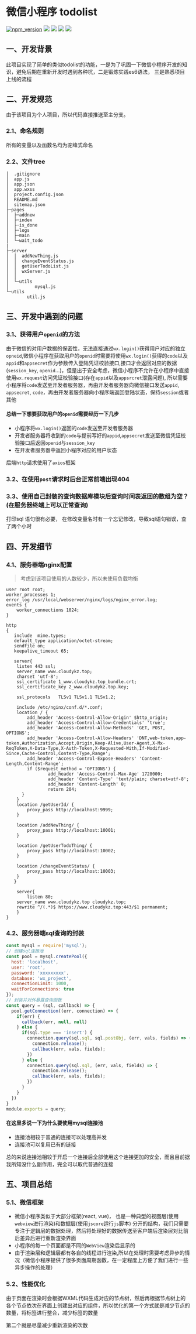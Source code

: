 # 微信小程序 todolist

[![npm_version](https://img.shields.io/badge/npm-6.13.4-orange)](https://www.npmjs.com/)    ![](https://img.shields.io/badge/pm2-4.2.3-brightgreen)    ![](https://img.shields.io/badge/node-v12.15.0-blue)    ![](https://img.shields.io/badge/weChat-v1.03-green)     ![](https://img.shields.io/badge/nginx-1.6.1-brightgreen)



## 一、开发背景

此项目实现了简单的类似todolist的功能，一是为了巩固一下微信小程序开发的知识，避免后期在重新开发时遇到各种坑，二是锻炼实践es6语法， 三是熟悉项目上线的流程



## 二、开发规范

由于该项目为个人项目，所以代码直接推送至主分支。

### 2.1、命名规则

所有的变量以及函数名均为驼峰式命名

### 2.2、文件tree

```tree
│  .gitignore
│  app.js
│  app.json
│  app.wxss
│  project.config.json
│  README.md
│  sitemap.json
├─pages
│  ├─addnew
│  ├─index
│  ├─is_done
│  ├─logs
│  ├─main
│  └─wait_todo
|
├─server
│  │  addNewThing.js
│  │  changeEventStatus.js
│  │  getUserTodoList.js
│  │  wxServer.js
│  │
│  └─utils
│          mysql.js 
└─utils
        util.js
```





## 三、开发中遇到的问题

### 3.1、获得用户`openid`的方法

由于微信的对用户数据的保密性，无法直接通过`wx.login()`获得用户对应的独立`opneid`,微信小程序在获取用户的`openid`时需要将使用`wx.login()`获得的`code`以及`appid`和`appsecret`作为参数传入登陆凭证校验接口,接口才会返回对应的数据(`session_key`, `openid`...)，但是出于安全考虑，微信小程序不允许在小程序中直接使用`wx.request`访问凭证校验接口(存在`appid`以及`appsrcret`泄露问题), 所以需要小程序将`code`发送至开发者服务器，再由开发者服务器向微信接口发送`appid`, `appsecret`, `code`，再由开发者服务器向小程序端返回登陆状态，保持`session`或者其他

#### 总结一下想要获取用户的`openid`需要经历一下几步

 - 小程序将`wx.login()`返回的`code`发送至开发者服务器
 - 开发者服务器将收到的`code`与提前写好的`appid`,`appsecret`发送至微信凭证校验接口后返回`openid`与`session_key`
- 在开发者服务器中返回小程序对应的用户状态

后端`http`请求使用了`axios`框架



### 3.2、在使用`post`请求时后台正常前端出现404



### 3.3、使用自己封装的查询数据库模块后查询时间表返回的数组为空？(在服务器终端上可以正常查询)

打印sql 语句很有必要， 在修改变量名时有一个忘记修改，导致sql语句错误，查了两个小时



## 四、开发细节

### 4.1、服务器端nginx配置

> 考虑到该项目使用的人数较少，所以未使用负载均衡

```nginx
user root root;
worker_processes 1;
error_log /usr/local/webserver/nginx/logs/nginx_error.log;
events {
	worker_connections 1024;
}

http
{
   include	mime.types;
   default_type application/octet-stream;
   sendfile on;
   keepalive_timeout 65;

   server{
    listen 443 ssl;
    server_name www.cloudykz.top;
    charset 'utf-8';
    ssl_certificate	1_www.cloudykz.top_bundle.crt;
    ssl_certificate_key 2_www.cloudykz.top.key;

    ssl_protocols	TLSv1 TLSv1.1 TLSv1.2;
    
    include /etc/nginx/conf.d/*.conf;
    location / {
        add_header 'Access-Control-Allow-Origin' $http_origin;
        add_header 'Access-Control-Allow-Credentials' 'true';
        add_header 'Access-Control-Allow-Methods' 'GET, POST, OPTIONS';
        add_header 'Access-Control-Allow-Headers' 'DNT,web-token,app-token,Authorization,Accept,Origin,Keep-Alive,User-Agent,X-Mx-ReqToken,X-Data-Type,X-Auth-Token,X-Requested-With,If-Modified-Since,Cache-Control,Content-Type,Range';
        add_header 'Access-Control-Expose-Headers' 'Content-Length,Content-Range';
        if ($request_method = 'OPTIONS') {
                add_header 'Access-Control-Max-Age' 1728000;
                add_header 'Content-Type' 'text/plain; charset=utf-8';
                add_header 'Content-Length' 0;
                return 204;
      }
    }
    location /getUserId/ {
		proxy_pass http://localhost:9999;
    } 
            
    location /addNewThing/ {
        proxy_pass http://localhost:10001;
    }
            
    location /getUserTodoThing/ {
    	proxy_pass http://localhost:10002;
    }
            
    location /changeEventStatus/ {
    	proxy_pass http://localhost:10003;
    }
   }
	
    server{	
        listen 80;
	server_name www.cloudykz.top cloudykz.top;
	rewrite ^/(.*)$ https://www.cloudykz.top:443/$1 permanent;
    }
}
```



### 4.2、服务器端sql查询的封装

```js
const mysql = require('mysql');
// 创建sql连接池
const pool = mysql.createPool({
  host: 'localhost',
  user: 'root',
  password: 'xxxxxxxxx',
  database: 'wx_project',
  connectionLimit: 1000,
  waitForConnections: true
});
// 封装并对外暴露查询函数
const query = (sql, callback) => {
  pool.getConnection((err, connection) => {
    if(err) {
      callback(err, null, null)
    } else {
      if(sql.type === 'insert') {
        connection.query(sql.sql, sql.postObj, (err, vals, fields) => {
          connection.release();
          callback(err, vals, fields);
        })
      } else {
        connection.query(sql.sql, (err, vals, fields) => {
          connection.release();
          callback(err, vals, fields);
        })
      }
    }
  })
}
module.exports = query;
```

#### 在这里多说一下为什么要使用mysql连接池

- 连接池相较于普通的连接可以处理高并发
- 连接池可以复用已有的链接

总的来说连接池相较于开启一个连接后全部使用这个连接更加的安全，而且目前据我所知没什么副作用，完全可以取代普通的连接

### 



## 五、项目总结

### 5.1、微信框架

-   微信小程序类似于大部分框架(react, vue)， 也是一种典型的视图层(使用`webview`进行渲染)和数据层(使用`jscore`运行`js`脚本) 分开的结构，我们只需要专注于逻辑层的数据处理，然后将处理好的数据传送至客户端后渲染层对比前后差异后进行重新渲染界面
- 小程序的每一个页面都是不同的`WebView`渲染后显示的
- 由于渲染层和逻辑层都有各自的线程进行渲染,所以在处理时需要考虑异步的情况（微信小程序提供了很多页面周期函数，在一定程度上方便了我们进行一些异步操作的处理）

### 5.2、性能优化

由于页面在渲染时会根据WXML代码生成对应的节点树，然后再根据节点树上的各个节点依次在界面上创建出对应的组件，所以优化的第一个方式就是减少节点的数量，将标签进行整合，减少标签的数量

第二个就是尽量减少重新渲染的次数

